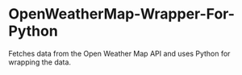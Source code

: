 # OpenWeatherMap-Wrapper-For-Python
Fetches data from the Open Weather Map API and uses Python for wrapping the data.
